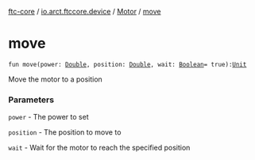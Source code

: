 [ftc-core](../../index.md) / [io.arct.ftccore.device](../index.md) / [Motor](index.md) / [move](./move.md)

# move

`fun move(power: `[`Double`](https://kotlinlang.org/api/latest/jvm/stdlib/kotlin/-double/index.html)`, position: `[`Double`](https://kotlinlang.org/api/latest/jvm/stdlib/kotlin/-double/index.html)`, wait: `[`Boolean`](https://kotlinlang.org/api/latest/jvm/stdlib/kotlin/-boolean/index.html)` = true): `[`Unit`](https://kotlinlang.org/api/latest/jvm/stdlib/kotlin/-unit/index.html)

Move the motor to a position

### Parameters

`power` - The power to set

`position` - The position to move to

`wait` - Wait for the motor to reach the specified position